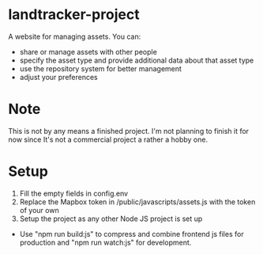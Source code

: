 # landtracker-project
A website for managing assets. You  can:
+ share or manage assets with other people
+ specify the asset type and provide additional data about that asset type
+ use the repository system for better management
+ adjust your preferences
# Note
This is not by any means a finished project. I'm not planning to finish it for now since It's not a commercial project a rather a hobby one.
# Setup
1. Fill the empty fields in config.env
1. Replace the Mapbox token in /public/javascripts/assets.js with the token of your own
1. Setup the project as any other Node JS project is set up
+ Use "npm run build:js" to compress and combine frontend js files for production and "npm run watch:js" for development.
